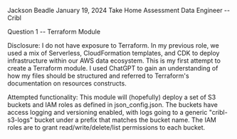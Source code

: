 Jackson Beadle
January 19, 2024
Take Home Assessment
Data Engineer -- Cribl

Question 1 -- Terraform Module

Disclosure: I do not have exposure to Terraform. In my previous role, we used a mix of Serverless,
CloudFormation templates, and CDK to deploy infrastructure within our AWS data ecosystem. This is my
first attempt to create a Terraform module. I used ChatGPT to gain an understanding of how my files
should be structured and referred to Terraform's documentation on resources constructs.

Attempted functionality: This module will (hopefully) deploy a set of S3 buckets and IAM roles as
defined in json_config.json. The buckets have access logging and versioning enabled, with logs going
to a generic "cribl-s3-logs" bucket under a prefix that matches the bucket name. The IAM roles are to
grant read/write/delete/list permissions to each bucket.

